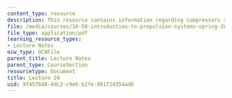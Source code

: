 ```yaml
---
content_type: resource
description: This resource contains information regarding compressors and fans.
file: /media/courses/16-50-introduction-to-propulsion-systems-spring-2012/9f4576d84dc2c9e6b2fe901f2d354ad6_MIT16_50S12_lec24.pdf
file_type: application/pdf
learning_resource_types:
- Lecture Notes
ocw_type: OCWFile
parent_title: Lecture Notes
parent_type: CourseSection
resourcetype: Document
title: Lecture 24
uid: 9f4576d8-4dc2-c9e6-b2fe-901f2d354ad6
---
```

